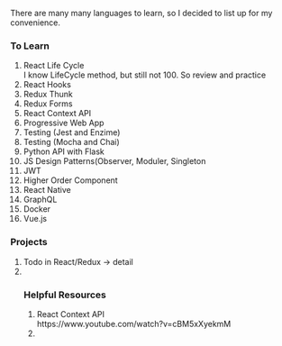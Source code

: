 There are many many languages to learn, so I decided to list up for my convenience.

<h3>To Learn</h3>
<ol> 
<li>React Life Cycle</li>
    I know LifeCycle method, but still not 100. So review and practice
<li>React Hooks</li>

<li>Redux Thunk</li>
<li>Redux Forms</li>
<li>React Context API</li>
<li>Progressive Web App</li>
<li>Testing (Jest and Enzime)</li>
<li>Testing (Mocha and Chai)</li>
<li>Python API with Flask</li>
<li>JS Design Patterns(Observer, Moduler, Singleton</li>
<li>JWT</li>
<li>Higher Order Component</li>
<li>React Native</li>
<li>GraphQL</li>
<li>Docker</li>
<li>Vue.js</li>
</ol>

<h3>Projects</h3>
<ol> 
<li>Todo in React/Redux -> detail</li>
<li></li>

<h3>Helpful Resources</h3>
<ol> 
<li>React Context API</li>
https://www.youtube.com/watch?v=cBM5xXyekmM
<li></li>

</ol>
